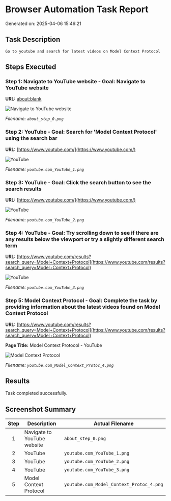 # Browser Automation Task Report

Generated on: 2025-04-06 15:46:21

## Task Description

```
Go to youtube and search for latest videos on Model Context Protocol

```

## Steps Executed

### Step 1: Navigate to YouTube website - Goal: Navigate to YouTube website

**URL:** [about:blank](about:blank)

![Navigate to YouTube website](/images/run_20250406_154525/about_step_0.png)

*Filename: `about_step_0.png`*

### Step 2: YouTube - Goal: Search for 'Model Context Protocol' using the search bar

**URL:** [https://www.youtube.com/](https://www.youtube.com/)

![YouTube](/images/run_20250406_154525/youtube.com_YouTube_1.png)

*Filename: `youtube.com_YouTube_1.png`*

### Step 3: YouTube - Goal: Click the search button to see the search results

**URL:** [https://www.youtube.com/](https://www.youtube.com/)

![YouTube](/images/run_20250406_154525/youtube.com_YouTube_2.png)

*Filename: `youtube.com_YouTube_2.png`*

### Step 4: YouTube - Goal: Try scrolling down to see if there are any results below the viewport or try a slightly different search term

**URL:** [https://www.youtube.com/results?search_query=Model+Context+Protocol](https://www.youtube.com/results?search_query=Model+Context+Protocol)

![YouTube](/images/run_20250406_154525/youtube.com_YouTube_3.png)

*Filename: `youtube.com_YouTube_3.png`*

### Step 5: Model Context Protocol - Goal: Complete the task by providing information about the latest videos found on Model Context Protocol

**URL:** [https://www.youtube.com/results?search_query=Model+Context+Protocol](https://www.youtube.com/results?search_query=Model+Context+Protocol)

**Page Title:** Model Context Protocol - YouTube

![Model Context Protocol](/images/run_20250406_154525/youtube.com_Model_Context_Protoc_4.png)

*Filename: `youtube.com_Model_Context_Protoc_4.png`*

## Results

Task completed successfully.

## Screenshot Summary

| Step | Description | Actual Filename |
|:----:|-------------|----------------|
| 1 | Navigate to YouTube website | `about_step_0.png` |
| 2 | YouTube | `youtube.com_YouTube_1.png` |
| 3 | YouTube | `youtube.com_YouTube_2.png` |
| 4 | YouTube | `youtube.com_YouTube_3.png` |
| 5 | Model Context Protocol | `youtube.com_Model_Context_Protoc_4.png` |
